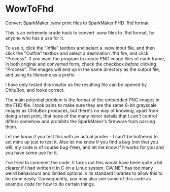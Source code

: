 # WowToFhd
Convert SparkMaker .wow print files to SparkMaker FHD .fhd format

This is an extremely crude hack to convert .wow files to .fhd format, for anyone who has a use for it.

To use it, click the "Infile" textbox and select a .wow input file, and then click the "Outfile" textbox and select a destination .fhd file, and click "Process". If you want the program to create PNG image files of each frame, in both original and converted form, check the checkbox *before* clicking "Process". The images will end up in the same directory as the output file, and using its filename as a prefix.

I have only tested this insofar as the resulting file can be opened by ChituBox, and looks correct.

The main potential problem is the format of the embedded PNG images in the FHD file. I took pains to make sure they are the same 8-bit grayscale images as ChituBox produces, but there's no way of knowing, apart from doing a test print, that none of the many minor details that I *can't* control differs somehow and prohibits the SparkMaker's firmware from parsing them.

Let me know if you test this with an actual printer - I can't be bothered to set mine up just to test it. Also let me know if you find a bug (not that you will, my code is of course bug-free), and let me know if it works for you and you have some use for it.

I've tried to comment the code. It turns out this would have been quite a bit clearer if i had written it in C on a Linux system. C#/.NET has too many weird behaviours and limited options in its standard libraries to allow this to be done easily. Consequently, you may also see some of this code as example code for how to do certain things.